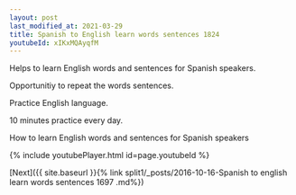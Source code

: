 ```yaml
---
layout: post
last_modified_at: 2021-03-29
title: Spanish to English learn words sentences 1824 
youtubeId: xIKxMQAyqfM
---
```

 
 
Helps to learn English words and sentences for Spanish speakers.

Opportunitiy to repeat the words sentences. 

Practice English language. 
 
10 minutes practice every day. 
 
How to learn English words and sentences for Spanish speakers 
 
{% include youtubePlayer.html id=page.youtubeId %}
 
 
[Next]({{ site.baseurl }}{% link  split1/_posts/2016-10-16-Spanish to english learn words sentences 1697 .md%})
 
